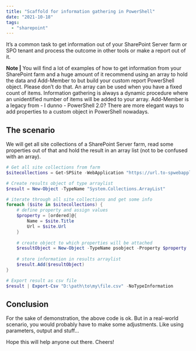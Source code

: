```yaml
---
title: "Scaffold for information gathering in PowerShell"
date: "2021-10-18"
tags: 
  - "sharepoint"
---
```


It’s a common task to get information out of your SharePoint Server farm or SPO tenant and process the outcome in other tools or make a report out of it.

<!--more-->

**Note |** You will find a lot of examples of how to get information from your SharePoint farm and a huge amount of it recommend using an array to hold the data and Add-Member to but build your custom report PowerShell object. Please don’t do that. An array can be used when you have a fixed count of items. Information gathering is always a dynamic procedure where an unidentified number of items will be added to your array. Add-Member is a legacy from - I dunno - PowerShell 2.0? There are more elegant ways to add properties to a custom object in PowerShell nowadays.

## The scenario

We will get all site collections of a SharePoint Server farm, read some properties out of that and hold the result in an array list (not to be confused with an array).

```powershell
# Get all site collections from farm 
$sitecollections = Get-SPSite -WebApplication "https://url.to-spwebapplication.tld" -Limit All 

# Create results object of type arraylist 
$result = New-Object -TypeName "System.Collections.ArrayList"

# iterate through all site collections and get some info 
foreach ($site in $sitecollections) {
    # define property and assign values 
    $property = [ordered]@{
        Name = $site.Title 
        Url = $site.Url 
    }
    
    # create object to which properties will be attached 
    $resultObject = New-Object -TypeName psobject -Property $property 
    
    # store information in results arraylist 
    $result.Add($resultObject) 
}

# Export result as csv file 
$result | Export-Csv "D:\path\to\my\file.csv" -NoTypeInformation
```

## Conclusion

For the sake of demonstration, the above code is ok. But in a real-world scenario, you would probably have to make some adjustments. Like using parameters, output and stuff...

Hope this will help anyone out there. Cheers!
